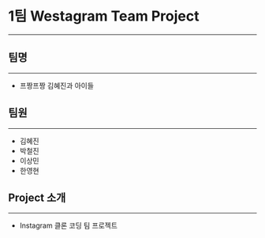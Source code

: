 # 1팀 Westagram Team Project

---

## 팀명

---

- 프짱프짱 김혜진과 아이들

## 팀원

---

- 김혜진
- 박철진
- 이상민
- 한영현

## Project 소개

---

- Instagram 클론 코딩 팀 프로젝트
